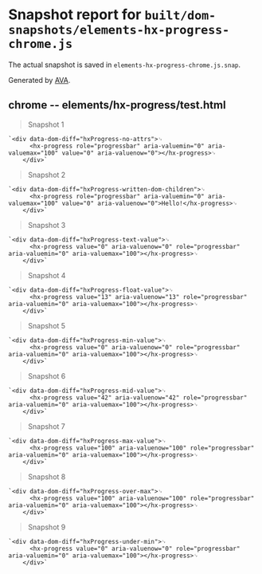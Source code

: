 # Snapshot report for `built/dom-snapshots/elements-hx-progress-chrome.js`

The actual snapshot is saved in `elements-hx-progress-chrome.js.snap`.

Generated by [AVA](https://ava.li).

## chrome -- elements/hx-progress/test.html

> Snapshot 1

    `<div data-dom-diff="hxProgress-no-attrs">␊
          <hx-progress role="progressbar" aria-valuemin="0" aria-valuemax="100" value="0" aria-valuenow="0"></hx-progress>␊
        </div>`

> Snapshot 2

    `<div data-dom-diff="hxProgress-written-dom-children">␊
          <hx-progress role="progressbar" aria-valuemin="0" aria-valuemax="100" value="0" aria-valuenow="0">Hello!</hx-progress>␊
        </div>`

> Snapshot 3

    `<div data-dom-diff="hxProgress-text-value">␊
          <hx-progress value="0" aria-valuenow="0" role="progressbar" aria-valuemin="0" aria-valuemax="100"></hx-progress>␊
        </div>`

> Snapshot 4

    `<div data-dom-diff="hxProgress-float-value">␊
          <hx-progress value="13" aria-valuenow="13" role="progressbar" aria-valuemin="0" aria-valuemax="100"></hx-progress>␊
        </div>`

> Snapshot 5

    `<div data-dom-diff="hxProgress-min-value">␊
          <hx-progress value="0" aria-valuenow="0" role="progressbar" aria-valuemin="0" aria-valuemax="100"></hx-progress>␊
        </div>`

> Snapshot 6

    `<div data-dom-diff="hxProgress-mid-value">␊
          <hx-progress value="42" aria-valuenow="42" role="progressbar" aria-valuemin="0" aria-valuemax="100"></hx-progress>␊
        </div>`

> Snapshot 7

    `<div data-dom-diff="hxProgress-max-value">␊
          <hx-progress value="100" aria-valuenow="100" role="progressbar" aria-valuemin="0" aria-valuemax="100"></hx-progress>␊
        </div>`

> Snapshot 8

    `<div data-dom-diff="hxProgress-over-max">␊
          <hx-progress value="100" aria-valuenow="100" role="progressbar" aria-valuemin="0" aria-valuemax="100"></hx-progress>␊
        </div>`

> Snapshot 9

    `<div data-dom-diff="hxProgress-under-min">␊
          <hx-progress value="0" aria-valuenow="0" role="progressbar" aria-valuemin="0" aria-valuemax="100"></hx-progress>␊
        </div>`
